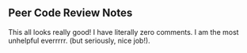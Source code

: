 ## Peer Code Review Notes

This all looks really good! I have literally zero comments. I am the most unhelpful everrrrr. (but seriously, nice job!).
